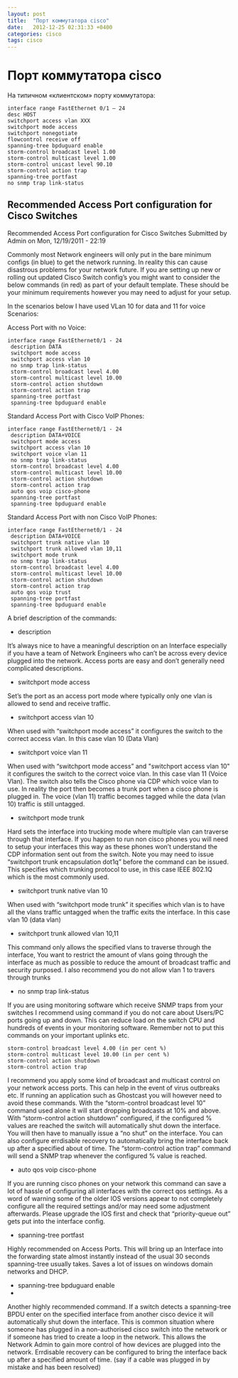 ```yaml
---
layout: post
title:  "Порт коммутатора cisco"
date:   2012-12-25 02:31:33 +0400
categories: cisco
tags: cisco
---
```


# Порт коммутатора cisco


На типичном «клиентском» порту коммутатора:
```
interface range FastEthernet 0/1 — 24
desc HOST
switchport access vlan XXX
switchport mode access
switchport nonegotiate
flowcontrol receive off
spanning-tree bpduguard enable
storm-control broadcast level 1.00
storm-control multicast level 1.00
storm-control unicast level 90.10
storm-control action trap
spanning-tree portfast
no snmp trap link-status
```


## Recommended Access Port configuration for Cisco Switches
Recommended Access Port configuration for Cisco Switches
Submitted by Admin on Mon, 12/19/2011 - 22:19

Commonly most Network engineers will only put in the bare minimum configs (in blue) to get the network running. In reality this can cause disastrous problems for your network future.
If you are setting up new or rolling out updated Cisco Switch config’s you might want to consider the below commands (in red) as part of your default template. These should be your minimum requirements however you may need to adjust for your setup.

In the scenarios below I have used VLan 10 for data and 11 for voice
Scenarios:

Access Port with no Voice:
```
interface range FastEthernet0/1 - 24
 description DATA
 switchport mode access
 switchport access vlan 10
 no snmp trap link-status
 storm-control broadcast level 4.00
 storm-control multicast level 10.00
 storm-control action shutdown
 storm-control action trap
 spanning-tree portfast
 spanning-tree bpduguard enable
```

Standard Access Port with Cisco VoIP Phones:
```
interface range FastEthernet0/1 - 24
 description DATA+VOICE
 switchport mode access
 switchport access vlan 10
 switchport voice vlan 11
 no snmp trap link-status
 storm-control broadcast level 4.00
 storm-control multicast level 10.00
 storm-control action shutdown
 storm-control action trap
 auto qos voip cisco-phone
 spanning-tree portfast
 spanning-tree bpduguard enable
```

Standard Access Port with non Cisco VoIP Phones:
```
interface range FastEthernet0/1 - 24
 description DATA+VOICE
 switchport trunk native vlan 10
 switchport trunk allowed vlan 10,11
 switchport mode trunk
 no snmp trap link-status
 storm-control broadcast level 4.00
 storm-control multicast level 10.00
 storm-control action shutdown
 storm-control action trap
 auto qos voip trust
 spanning-tree portfast
 spanning-tree bpduguard enable
```

A brief description of the commands:

* description

It’s always nice to have a meaningful description on an Interface especially if you have a team of Network Engineers who can’t be across every device plugged into the network. Access ports are easy and don’t generally need complicated descriptions. 

* switchport mode access

Set’s the port as an access port mode where typically only one vlan is allowed to send and receive traffic.

* switchport access vlan 10

When used with “switchport mode access” it configures the switch to the correct access vlan. In this case vlan 10 (Data Vlan)

* switchport voice vlan 11

When used with “switchport mode access” and "switchport access vlan 10" it configures the switch to the correct voice vlan. In this case vlan 11 (Voice Vlan). The switch also tells the Cisco phone via CDP which voice vlan to use. In reality the port then becomes a trunk port when a cisco phone is plugged in. The voice (vlan 11) traffic becomes tagged while the data (vlan 10) traffic is still untagged.

* switchport mode trunk

Hard sets the interface into trucking mode where multiple vlan can traverse through that interface.
If you happen to run non cisco phones you will need to setup your interfaces this way as these phones won’t understand the CDP information sent out from the switch.
Note you may need to issue “switchport trunk encapsulation dot1q” before the command can be issued. This specifies which trunking protocol to use, in this case IEEE 802.1Q which is the most commonly used.

* switchport trunk native vlan 10

When used with “switchport mode trunk” it specifies which vlan is to have all the vlans traffic untagged when the traffic exits the interface. In this case vlan 10 (data vlan)

* switchport trunk allowed vlan 10,11

This command only allows the specified vlans to traverse through the interface, You want to restrict the amount of vlans going through the interface as much as possible to reduce the amount of broadcast traffic and security purposed. I also recommend you do not allow vlan 1 to travers through trunks

* no snmp trap link-status

If you are using monitoring software which receive SNMP traps from your switches I recommend using command if you do not care about Users/PC ports going up and down. This can reduce load on the switch CPU and hundreds of events in your monitoring software. Remember not to put this commands on your important uplinks etc.

```
storm-control broadcast level 4.00 (in per cent %)
storm-control multicast level 10.00 (in per cent %)
storm-control action shutdown
storm-control action trap
```

I recommend you apply some kind of broadcast and multicast control on your network access ports. This can help in the event of virus outbreaks etc. If running an application such as Ghostcast you will however need to avoid these commands.
With the “storm-control broadcast level 10” command used alone it will start dropping broadcasts at 10% and above.
With “storm-control action shutdown” configured, if the configured % values are reached the switch will automatically shut down the interface. You will then have to manually issue a “no shut” on the interface. You can also configure errdisable recovery to automatically bring the interface back up after a specified about of time.
The “storm-control action trap” command will send a SNMP trap whenever the configured % value is reached.

* auto qos voip cisco-phone

If you are running cisco phones on your network this command can save a lot of hassle of configuring all interfaces with the correct qos settings. As a word of warning some of the older IOS versions appear to not completely configure all the required settings and/or may need some adjustment afterwards. Please upgrade the IOS first and check that “priority-queue out” gets put into the interface config.

* spanning-tree portfast

Highly recommended on Access Ports. This will bring up an Interface into the forwarding state almost instantly instead of the usual 30 seconds spanning-tree usually takes. Saves a lot of issues on windows domain networks and DHCP.

* spanning-tree bpduguard enable
*
Another highly recommended command. If a switch detects a spanning-tree BPDU enter on the specified interface from another cisco device it will automatically shut down the interface. This is common situation where someone has plugged in a non-authorised cisco switch into the network or if someone has tried to create a loop in the network. This allows the Network Admin to gain more control of how devices are plugged into the network. Errdisable recovery can be configured to bring the interface back up after a specified amount of time. (say if a cable was plugged in by mistake and has been resolved)
